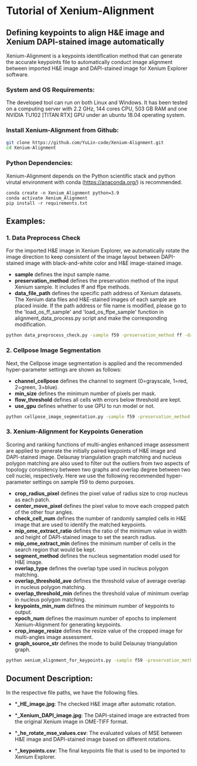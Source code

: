 # Tutorial of Xenium-Alignment

## Defining keypoints to align H&E image and Xenium DAPI-stained image automatically

Xenium-Alignment is a keypoints identification method that can generate the accurate keypoints file to automatically conduct image alignment between imported H&E image and DAPI-stained image for Xenium Explorer software.

### System and OS Requirements: 

The developed tool can run on both Linux and Windows. It has been tested on a computing server with 2.2 GHz, 144 cores CPU, 503 GB RAM and one NVIDIA TU102 [TITAN RTX] GPU under an ubuntu 18.04 operating system.

### Install Xenium-Alignment from Github:

```bash
git clone https://github.com/YuLin-code/Xenium-Alignment.git
cd Xenium-Alignment
```

### Python Dependencies: 

Xenium-Alignment depends on the Python scientific stack and python virutal environment with conda (<https://anaconda.org/>) is recommended.

```shell
conda create -n Xenium_Alignment python=3.9
conda activate Xenium_Alignment
pip install -r requirements.txt
```

## Examples:

### 1. Data Preprocess Check

For the imported H&E image in Xenium Explorer, we automatically rotate the image direction to keep consistent of the image layout between DAPI-stained image with black-and-white color and H&E image-stained image. 

- **sample** defines the input sample name.
- **preservation_method** defines the preservation method of the input Xenium sample. It includes ff and ffpe methods.
- **data_file_path** defines the specific path address of Xenium datasets. The Xenium data files and H&E-stained images of each sample are placed inside. If the path address or file name is modified, please go to the 'load_os_ff_sample' and 'load_os_ffpe_sample' function in alignment_data_process.py script and make the corresponding modification.

```bash
python data_preprocess_check.py -sample f59 -preservation_method ff -data_file_path ../Dataset/
```

### 2. Cellpose Image Segmentation

Next, the Cellpose image segmentation is applied and the recommended hyper-parameter settings are shown as follows:

- **channel_cellpose** defines the channel to segment (0=grayscale, 1=red, 2=green, 3=blue).
- **min_size** defines the minimum number of pixels per mask.
- **flow_threshold** defines all cells with errors below threshold are kept.
- **use_gpu** defines whether to use GPU to run model or not.

```bash
python cellpose_image_segmentation.py -sample f59 -preservation_method ff -data_file_path ../Dataset/ -channel_cellpose 1 -min_size 15 -flow_threshold 0.8
```

### 3. Xenium-Alignment for Keypoints Generation

Scoring and ranking functions of multi-angles enhanced image assessment are applied to generate the initially paired keypoints of H&E image and DAPI-stained image. Delaunay triangulation graph matching and nucleus polygon matching are also used to filter out the outliers from two aspects of topology consistency between two graphs and overlap degree between two cell nuclei, respectively. Here we use the following recommended hyper-parameter settings on sample f59 to demo purposes.

- **crop_radius_pixel** defines the pixel value of radius size to crop nucleus as each patch.
- **center_move_pixel** defines the pixel value to move each cropped patch of the other four angles.
- **check_cell_num** defines the number of randomly sampled cells in H&E image that are used to identify the matched keypoints.
- **mip_ome_extract_ratio** defines the ratio of the minimum value in width and height of DAPI-stained image to set the search radius.
- **mip_ome_extract_min** defines the minimum number of cells in the search region that would be kept.
- **segment_method** defines the nucleus segmentation model used for H&E image.
- **overlap_type** defines the overlap type used in nucleus polygon matching.
- **overlap_threshold_ave** defines the threshold value of average overlap in nucleus polygon matching.
- **overlap_threshold_min** defines the threshold value of minimum overlap in nucleus polygon matching.
- **keypoints_min_num** defines the minimum number of keypoints to output.
- **epoch_num** defines the maximum number of epochs to implement Xenium-Alignment for generating keypoints.
- **crop_image_resize** defines the resize value of the cropped image for multi-angles image assessment.
- **graph_source_str** defines the mode to build Delaunay triangulation graph.

```bash
python xenium_alignment_for_keypoints.py -sample f59 -preservation_method ff -data_file_path ../Dataset/ -crop_radius_pixel 400 -center_move_pixel 300 -check_cell_num 100 -mip_ome_extract_ratio 0.125 -mip_ome_extract_min 50 -segment_method cellpose -overlap_type overlap_ave -overlap_threshold_ave 0.9 -keypoints_min_num 15 -epoch_num 30
```

## Document Description:

In the respective file paths, we have the following files.

- ***_HE_image.jpg**:    The checked H&E image after automatic rotation.

- ***_Xenium_DAPI_image.jpg**:    The DAPI-stained image are extracted from the original Xenium image in OME-TIFF format. 

- ***_he_rotate_mse_values.csv**:    The evaluated values of MSE between H&E image and DAPI-stained image based on different rotations. 

- ***_keypoints.csv**:    The final keypoints file that is used to be imported to Xenium Explorer.